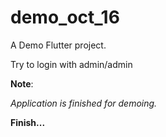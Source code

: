 # demo_oct_16

A Demo Flutter project.


Try to login with admin/admin


**Note**: 

_Application is finished for demoing._ 

**Finish...**
